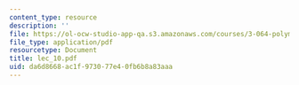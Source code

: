 ```yaml
---
content_type: resource
description: ''
file: https://ol-ocw-studio-app-qa.s3.amazonaws.com/courses/3-064-polymer-engineering-fall-2003/da6d8668ac1f973077e40fb6b8a83aaa_lec_10.pdf
file_type: application/pdf
resourcetype: Document
title: lec_10.pdf
uid: da6d8668-ac1f-9730-77e4-0fb6b8a83aaa
---
```

